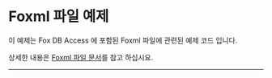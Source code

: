 ﻿# Foxml 파일 예제

이 예제는 Fox DB Access 에 포함된 Foxml 파일에 관련된 예제 코드 입니다.

상세한 내용은 [Foxml 파일 문서](https://neodeex.github.io/doc/dbaccess/foxquery/foxml_file/)를 참고 하십시요.

---
